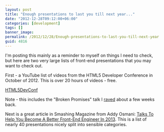 ```yaml
---
layout: post
title: "Enough presentations to last you till next year..."
date: "2012-12-28T09:12:00+06:00"
categories: [development]
tags: []
banner_image: 
permalink: /2012/12/28/Enough-presentations-to-last-you-till-next-year
guid: 4816
---
```


I'm posting this mainly as a reminder to myself on things I need to check, but here are two very large lists of front-end presentations that you may want to check out.

First - a YouTube list of videos from the HTML5 Developer Conference in October of 2012. This is over 20 hours of videos - free.

<a href="http://www.youtube.com/playlist?list=PLAIXSzgkhDs7gu24tYyS432v4AGZwPc8I&feature=plcp">HTML5DevConf</a>

Note - this includes the "Broken Promises" talk I <a href="http://www.raymondcamden.com/index.cfm/2012/10/23/Broken-Promises-of-HTML5">raved</a> about a few weeks back.

Next is a great article in Smashing Magazine from Addy Osmani: <a href="http://www.smashingmagazine.com/2012/12/22/talks-to-help-you-become-a-better-front-end-engineer-in-2013/">Talks To Help You Become A Better Front-End Engineer In 2013</a>. This is a list of nearly 40 presentations nicely split into sensible categories.